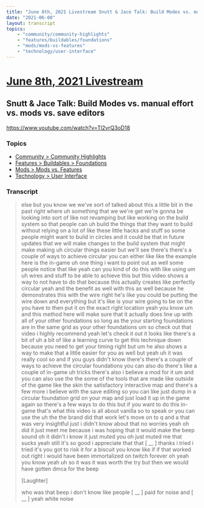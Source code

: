 ```yaml
---
title: "June 8th, 2021 Livestream Snutt & Jace Talk: Build Modes vs. manual effort vs. mods vs. save editors"
date: "2021-06-08"
layout: transcript
topics:
    - "community/community-highlights"
    - "features/buildables/foundations"
    - "mods/mods-vs-features"
    - "technology/user-interface"
---
```

# [June 8th, 2021 Livestream](../2021-06-08.md)
## Snutt & Jace Talk: Build Modes vs. manual effort vs. mods vs. save editors
https://www.youtube.com/watch?v=Tl2vrQ3oD18

### Topics
* [Community > Community Highlights](../topics/community/community-highlights.md)
* [Features > Buildables > Foundations](../topics/features/buildables/foundations.md)
* [Mods > Mods vs. Features](../topics/mods/mods-vs-features.md)
* [Technology > User Interface](../topics/technology/user-interface.md)

### Transcript

> else but you know we we've sort of talked about this a little bit in the past right where uh something that we we're get we're gonna be looking into sort of like not revamping but like working on the build system so that people can uh build the things that they want to build without relying on a lot of like these little hacks and stuff so some people might want to build in circles and it could be that in future updates that we will make changes to the build system that might make making uh circular things easier but we'll see there's there's a couple of ways to achieve circular you can either like like the example here is the in-game uh one thing i want to point out as well some people notice that like yeah can you kind of do this with like using um uh wires and stuff to be able to achieve this but this video shows a way to not have to do that because this actually creates like perfectly circular yeah and the benefit as well with this as well because he demonstrates this with the wire right he's like you could be putting the wire down and everything but it's like is your wire going to be on the you have to then put it on the exact right location yeah you know um and this method here will make sure that it actually does line up with all of your other foundations so long as the your starting foundations are in the same grid as your other foundations um so check out that video i highly recommend yeah let's check it out it looks like there's a bit of uh a bit of like a learning curve to get this technique down because you need to get your timing right but um he also shows a way to make that a little easier for you as well but yeah uh it was really cool so and if you guys didn't know there's there's a couple of ways to achieve the circular foundations you can also do there's like a couple of in-game uh tricks there's also i believe a mod for it um and you can also use the the some of the tools that are made like outside of the game like the skin the satisfactory interactive map and there's a few more i believe with the save editing so you can like just dump in a circular foundation grid on your map and just load it up in the game again so there's a few ways to do this but if you want to do this in-game that's what this video is all about vanilla so to speak or you can use the uh the the brand did that work let's move on to q and a that was very insightful just i didn't know about that no worries yeah oh did it just meet me because i was hoping that it would make the beep sound oh it didn't i know it just muted you oh just muted me that sucks yeah still it's so good i appreciate that that [ __ ] thanks i tried i tried it's you got to risk it for a biscuit you know like if if that worked out right i would have been immortalized on twitch forever oh yeah you know yeah uh so it was it was worth the try but then we would have gotten dmca for the beep
>
> [Laughter]
>
> who was that beep i don't know like people [ __ ] paid for noise and [ __ ] yeah white noise
